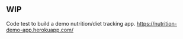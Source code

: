 ## WIP
Code test to build a demo nutrition/diet tracking app. 
https://nutrition-demo-app.herokuapp.com/
